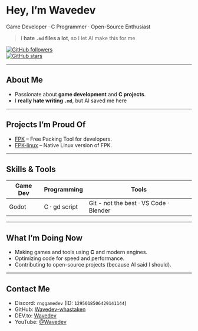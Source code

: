 # Hey, I’m **Wavedev**  
  Game Developer · C Programmer · Open-Source Enthusiast  

> I **hate `.md` files a lot**, so I let AI make this for me  

[![GitHub followers](https://img.shields.io/github/followers/Wavedev-whastaken?style=social)](https://github.com/Wavedev-whastaken)  
[![GitHub stars](https://img.shields.io/github/stars/Wavedev-whastaken?style=social)](https://github.com/Wavedev-whastaken)  

---

## About Me  
- Passionate about **game development** and **C projects**.    
- I **really hate writing `.md`**, but AI saved me here 

---

## Projects I’m Proud Of  
- [FPK](https://github.com/Wavedev-whastaken/FPK) – Free Packing Tool for developers.  
- [FPK-linux](https://github.com/Wavedev-whastaken/FPK-linux) – Native Linux version of FPK.  
---

## Skills & Tools  
| Game Dev | Programming | Tools |
|----------|------------|-------|
| Godot | C  · gd script| Git - not the best · VS Code · Blender |

---

## What I’m Doing Now  
- Making games and tools using **C** and modern engines.  
- Optimizing code for speed and performance.  
- Contributing to open-source projects (because AI said I should).  

---

## Contact Me  
- Discord: `rnggamedev` (ID: `1295018506429141144`)  
- GitHub: [Wavedev-whastaken](https://github.com/Wavedev-whastaken)  
- DEV.to: [Wavedev](https://dev.to/wavedev)  
- YouTube: [@Wavedev](https://www.youtube.com/channel/UCWYb5qGL6jItohy0ywsMAiQ)  
